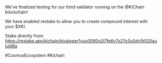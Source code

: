 We've finalized testing for our third validator running on the @KiChain blockchain!

We have enabled restake to allow you to create compound interest with your $XKI.

Stake directly from: https://restake.app/kichain/kivaloper1yuq3090q2l7fe6y7s27g3u0dy5t020aujuld8a

#CosmosEcosystem #Kichain